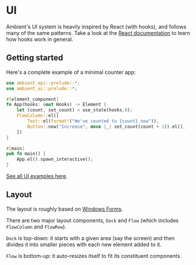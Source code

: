 # UI

Ambient's UI system is heavily inspired by React (with hooks), and follows many of the same patterns.
Take a look at the [React documentation](https://react.dev/reference/react) to learn how hooks work in general.

## Getting started

Here's a complete example of a minimal counter app:

```rust
use ambient_api::prelude::*;
use ambient_ui::prelude::*;

#[element_component]
fn App(hooks: &mut Hooks) -> Element {
    let (count, set_count) = use_state(hooks,0);
    FlowColumn::el([
        Text::el(format!("We've counted to {count} now")),
        Button::new("Increase", move |_| set_count(count + 1)).el(),
    ])
}

#[main]
pub fn main() {
    App.el().spawn_interactive();
}
```

[See all UI examples here](https://github.com/AmbientRun/Ambient/tree/main/guest/rust/examples/ui).

## Layout

The layout is roughly based on [Windows Forms](https://docs.microsoft.com/en-us/dotnet/desktop/winforms/controls/layout?view=netdesktop-6.0#container-flow-layout).

There are two major layout components, `Dock` and `Flow` (which includes `FlowColumn` and `FlowRow`).

`Dock` is top-down: it starts with a given area (say the screen) and then divides it into smaller pieces with each new element added to it.

`Flow` is bottom-up: it auto-resizes itself to fit its constituent components.
